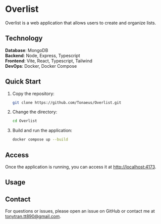 # Overlist

Overlist is a web application that allows users to create and organize lists.

## Technology

**Database**: MongoDB  
**Backend**: Node, Express, Typescript  
**Frontend**: Vite, React, Typescript, Tailwind  
**DevOps**: Docker, Docker Compose

<!-- **Deployment**: -->

## Quick Start

1. Copy the repository:

   ```bash
   git clone https://github.com/Tonaeus/Overlist.git
   ```

2. Change the directory:

   ```bash
   cd Overlist
   ```

3. Build and run the application:

   ```bash
   docker compose up --build
   ```

## Access

Once the application is running, you can access it at [http://localhost:4173](http://localhost:4173).

## Usage

## Contact

For questions or issues, please open an issue on GitHub or contact me at [tonytran.tt890@gmail.com](mailto:tonytran.tt890@gmail.com).
